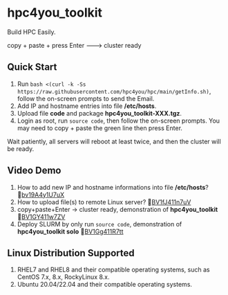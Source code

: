 # hpc4you_toolkit
Build HPC Easily. 

copy + paste + press Enter ---> cluster ready

## Quick Start
1. Run `bash <(curl -k -Ss https://raw.githubusercontent.com/hpc4you/hpc/main/getInfo.sh)`, follow the on-screen prompts to send the Email.
2. Add IP and hostname entries into file **/etc/hosts**. 
3. Upload file **code** and package **hpc4you_toolkit-XXX.tgz**.
4. Login as root, run `source code`, then follow the on-screen prompts. You may need to copy + paste the green line then press Enter.

Wait patiently, all servers will reboot at least twice, and then the cluster will be ready. 

## Video Demo
1. How to add new IP and hostname informations into file **/etc/hosts**? 🔗[bv19A4y1U7uX](https://www.bilibili.com/video/bv19A4y1U7uX)
2. How to upload file(s) to remote Linux server? 🔗[BV1fJ411n7uV](https://www.bilibili.com/video/BV1fJ411n7uV)
3. copy+paste+Enter -> cluster ready, demonstration of **hpc4you_toolkit** 🔗[BV1GY411w7ZV](https://www.bilibili.com/video/BV1GY411w7ZV)
4. Deploy SLURM by only run `source code`, demonstration of **hpc4you_toolkit solo** 🔗[BV1Gg411R7tt](https://www.bilibili.com/video/BV1Gg411R7tt)

## Linux Distribution Supported
1. RHEL7 and RHEL8 and their compatible operating systems, such as CentOS 7.x, 8.x, RockyLinux 8.x.
2. Ubuntu 20.04/22.04 and their compatible operating systems. 
